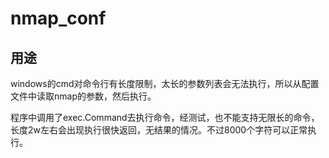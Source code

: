 # nmap_conf

## 用途

windows的cmd对命令行有长度限制，太长的参数列表会无法执行，所以从配置文件中读取nmap的参数，然后执行。

程序中调用了exec.Command去执行命令，经测试，也不能支持无限长的命令，长度2w左右会出现执行很快返回，无结果的情况。不过8000个字符可以正常执行。

